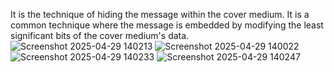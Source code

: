It is the technique of hiding the message within the cover medium.
It is a common technique where the message is embedded by modifying the least significant bits of the cover medium's data.
![Screenshot 2025-04-29 140213](https://github.com/user-attachments/assets/589e7911-d00f-45c0-b67d-86808495472d)
![Screenshot 2025-04-29 140022](https://github.com/user-attachments/assets/fea4193a-ed9e-4869-bc61-c3cf206e6511)
![Screenshot 2025-04-29 140233](https://github.com/user-attachments/assets/6dd03da1-43d3-4729-b4d1-1718563b9e5c)
![Screenshot 2025-04-29 140247](https://github.com/user-attachments/assets/1b1ffd08-f1d1-4023-b96a-a8de0525e2d7)

